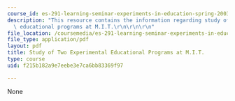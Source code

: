 ```yaml
---
course_id: es-291-learning-seminar-experiments-in-education-spring-2003
description: "This resource contains the information regarding study of two experimental\
  \ educational programs at M.I.T.\r\n\r\n\r\n"
file_location: /coursemedia/es-291-learning-seminar-experiments-in-education-spring-2003/f215b182a9e7eebe3e7ca6bb83369f97_MITES_291S03_parlett_fnl.pdf
file_type: application/pdf
layout: pdf
title: Study of Two Experimental Educational Programs at M.I.T.
type: course
uid: f215b182a9e7eebe3e7ca6bb83369f97

---
```

None